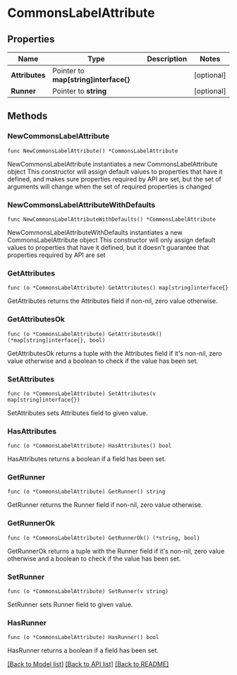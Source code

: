 # CommonsLabelAttribute

## Properties

Name | Type | Description | Notes
------------ | ------------- | ------------- | -------------
**Attributes** | Pointer to **map[string]interface{}** |  | [optional] 
**Runner** | Pointer to **string** |  | [optional] 

## Methods

### NewCommonsLabelAttribute

`func NewCommonsLabelAttribute() *CommonsLabelAttribute`

NewCommonsLabelAttribute instantiates a new CommonsLabelAttribute object
This constructor will assign default values to properties that have it defined,
and makes sure properties required by API are set, but the set of arguments
will change when the set of required properties is changed

### NewCommonsLabelAttributeWithDefaults

`func NewCommonsLabelAttributeWithDefaults() *CommonsLabelAttribute`

NewCommonsLabelAttributeWithDefaults instantiates a new CommonsLabelAttribute object
This constructor will only assign default values to properties that have it defined,
but it doesn't guarantee that properties required by API are set

### GetAttributes

`func (o *CommonsLabelAttribute) GetAttributes() map[string]interface{}`

GetAttributes returns the Attributes field if non-nil, zero value otherwise.

### GetAttributesOk

`func (o *CommonsLabelAttribute) GetAttributesOk() (*map[string]interface{}, bool)`

GetAttributesOk returns a tuple with the Attributes field if it's non-nil, zero value otherwise
and a boolean to check if the value has been set.

### SetAttributes

`func (o *CommonsLabelAttribute) SetAttributes(v map[string]interface{})`

SetAttributes sets Attributes field to given value.

### HasAttributes

`func (o *CommonsLabelAttribute) HasAttributes() bool`

HasAttributes returns a boolean if a field has been set.

### GetRunner

`func (o *CommonsLabelAttribute) GetRunner() string`

GetRunner returns the Runner field if non-nil, zero value otherwise.

### GetRunnerOk

`func (o *CommonsLabelAttribute) GetRunnerOk() (*string, bool)`

GetRunnerOk returns a tuple with the Runner field if it's non-nil, zero value otherwise
and a boolean to check if the value has been set.

### SetRunner

`func (o *CommonsLabelAttribute) SetRunner(v string)`

SetRunner sets Runner field to given value.

### HasRunner

`func (o *CommonsLabelAttribute) HasRunner() bool`

HasRunner returns a boolean if a field has been set.


[[Back to Model list]](../README.md#documentation-for-models) [[Back to API list]](../README.md#documentation-for-api-endpoints) [[Back to README]](../README.md)


